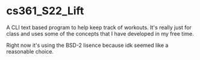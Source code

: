 # cs361_S22_Lift

A CLI text based program to help keep track of workouts. It's really just for class and uses some of the concepts that 
I have developed in my free time.

Right now it's using the BSD-2 lisence because idk seemed like a reasonable choice.